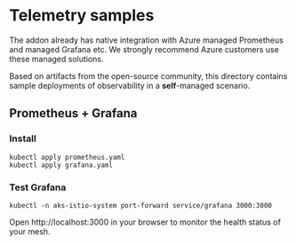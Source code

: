 # Telemetry samples

The addon already has native integration with Azure managed Prometheus and managed Grafana etc. We strongly recommend Azure customers use these managed solutions.

Based on artifacts from the open-source community, this directory contains sample deployments of observability in a **self**-managed scenario.

## Prometheus + Grafana

### Install

```shell
kubectl apply prometheus.yaml
kubectl apply grafana.yaml
```

### Test Grafana

```shell
kubectl -n aks-istio-system port-forward service/grafana 3000:3000
```

Open http://localhost:3000 in your browser to monitor the health status of your mesh.